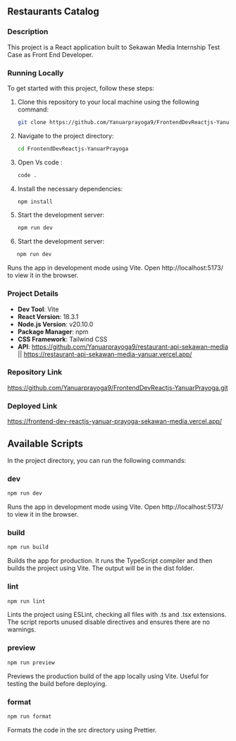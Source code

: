 ## Restaurants Catalog

### Description

This project is a React application built to Sekawan Media Internship Test Case as Front End Developer.

### Running Locally

To get started with this project, follow these steps:

1. Clone this repository to your local machine using the following command:

   ```bash
   git clone https://github.com/Yanuarprayoga9/FrontendDevReactjs-YanuarPrayoga.git
   ```

2. Navigate to the project directory:

   ```bash
   cd FrontendDevReactjs-YanuarPrayoga
   ```
3. Open Vs code :

   ```bash
   code .
   ```

4. Install the necessary dependencies:

   ```bash
   npm install
   ```

5. Start the development server:

   ```bash
   npm run dev
   ```

5. Start the development server:  
```bash
   npm run dev
```
   Runs the app in development mode using Vite. Open http://localhost:5173/ to view it in the browser.

### Project Details

- **Dev Tool**: Vite
- **React Version**: 18.3.1
- **Node.js Version**: v20.10.0
- **Package Manager**: npm
- **CSS Framework**: Tailwind CSS
- **API**: https://github.com/Yanuarprayoga9/restaurant-api-sekawan-media || https://restaurant-api-sekawan-media-yanuar.vercel.app/





### Repository Link

https://github.com/Yanuarprayoga9/FrontendDevReactjs-YanuarPrayoga.git

### Deployed Link

https://frontend-dev-reactjs-yanuar-prayoga-sekawan-media.vercel.app/


## Available Scripts
In the project directory, you can run the following commands:
### dev
```bash
npm run dev
```
Runs the app in development mode using Vite. Open http://localhost:5173/ to view it in the browser.

### build
```bash
npm run build
```
 Builds the app for production. It runs the TypeScript compiler and then builds the project using Vite. The output will be in the dist folder.

### lint
```bash
npm run lint
```
Lints the project using ESLint, checking all files with .ts and .tsx extensions. The script reports unused disable directives and ensures there are no warnings.

### preview
```bash
npm run preview
```
Previews the production build of the app locally using Vite. Useful for testing the build before deploying.

### format
``` bash
npm run format
```
Formats the code in the src directory using Prettier.
